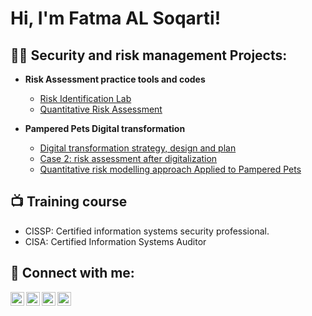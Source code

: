 <h1>Hi, I'm Fatma AL Soqarti! </h1>

<h2>👨‍💻 Security and risk management Projects:</h2>

- <b> Risk Assessment practice tools and codes </b>
  - [Risk Identification Lab](https://github.com/falsoqatri/Risk_identification_LAB)
  - [Quantitative Risk Assessment](https://github.com/falsoqatri/qualitative_risk_assessment_LAB)
  
 - <b>Pampered Pets Digital transformation</b>
    - [Digital transformation strategy, design and plan](https://github.com/falsoqatri/Pamperst_pets_Digital_Transformation)
    - [Case 2: risk assessment after digitalization](https://github.com/falsoqatri/RA_after_digitalization)
    - [Quantitative risk modelling approach Applied to Pampered Pets](https://github.com/falsoqatri/RA_after_digitalization)

<h2>📺 Training course</h2>

- CISSP: Certified information systems security professional.
- CISA: Certified Information Systems Auditor

<h2> 🤳 Connect with me:</h2>

[<img align="left" alt="ttt | YouTube" width="22px" src="https://cdn.jsdelivr.net/npm/simple-icons@v3/icons/youtube.svg" />][youtube]
[<img align="left" alt="ttt| Twitter" width="22px" src="https://cdn.jsdelivr.net/npm/simple-icons@v3/icons/twitter.svg" />][twitter]
[<img align="left" alt="tttttt | LinkedIn" width="22px" src="https://cdn.jsdelivr.net/npm/simple-icons@v3/icons/linkedin.svg" />][linkedin]
[<img align="left" alt="ttt | Instagram" width="22px" src="https://cdn.jsdelivr.net/npm/simple-icons@v3/icons/instagram.svg" />][instagram]

[twitter]: https://twitter.com
[youtube]: https://www.youtube.com
[instagram]: https://www.instagram.com
[linkedin]: https://linkedin.com




